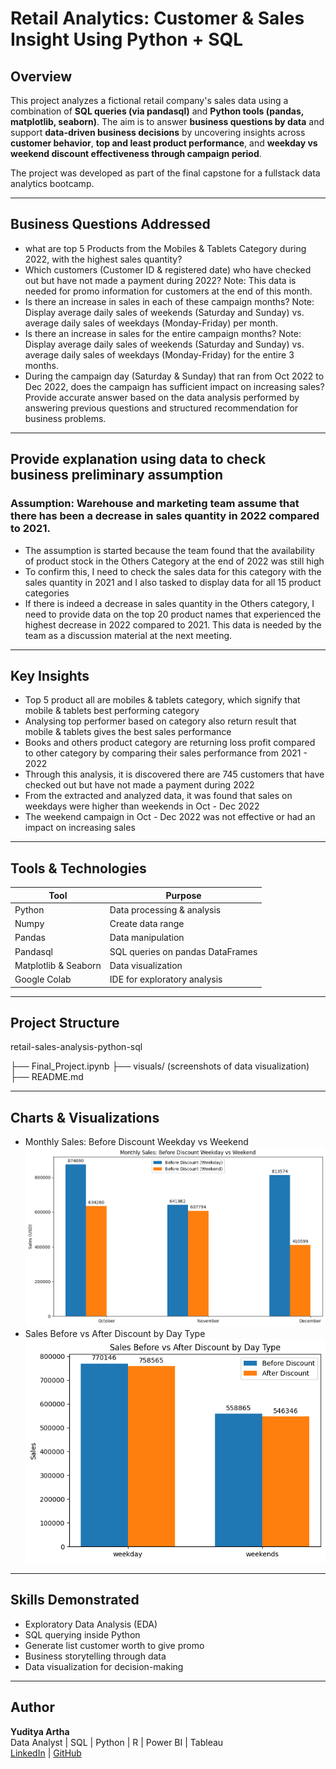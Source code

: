 # Retail Analytics: Customer & Sales Insight Using Python + SQL

## Overview

This project analyzes a fictional retail company's sales data using a combination of **SQL queries (via pandasql)** and **Python tools (pandas, matplotlib, seaborn)**. The aim is to answer **business questions by data** and support **data-driven business decisions** by uncovering insights across **customer behavior**, **top and least product performance**, and **weekday vs weekend discount effectiveness through campaign period**.

The project was developed as part of the final capstone for a fullstack data analytics bootcamp.

---

## Business Questions Addressed

- what are top 5 Products from the Mobiles & Tablets Category during 2022, with the highest sales quantity?
- Which customers (Customer ID & registered date) who have checked out but have not made a payment during 2022?
  Note: This data is needed for promo information for customers at the end of this month.
- Is there an increase in sales in each of these campaign months?
  Note: Display average daily sales of weekends (Saturday and Sunday) vs. average daily sales of weekdays (Monday-Friday) per month. 
- Is there an increase in sales for the entire campaign months?
  Note: Display average daily sales of weekends (Saturday and Sunday) vs. average daily sales of weekdays (Monday-Friday) for the entire 3 months.
- During the campaign day (Saturday & Sunday) that ran from Oct 2022 to Dec 2022, does the campaign has sufficient impact on increasing sales?
  Provide accurate answer based on the data analysis performed by answering previous questions and structured recommendation for business problems.

---
## Provide explanation using data to check business preliminary assumption
### Assumption: Warehouse and marketing team assume that there has been a decrease in sales quantity in 2022 compared to 2021. 
- The assumption is started because the team found that the availability of product stock in the Others Category at the end of 2022 was still high
- To confirm this, I need to check the sales data for this category with the sales quantity in 2021 and I also tasked to display data for all 15 product categories
- If there is indeed a decrease in sales quantity in the Others category, I need to provide data on the top 20 product names that experienced the highest decrease in 2022 compared to 2021. This data is needed by the team as a discussion material at the next meeting.

---

## Key Insights

- Top 5 product all are mobiles & tablets category, which signify that mobile & tablets best performing category
- Analysing top performer based on category also return result that mobile & tablets gives the best sales performance
- Books and others product category are returning loss profit compared to other category by comparing their sales performance from 2021 - 2022
- Through this analysis, it is discovered there are 745 customers that have checked out but have not made a payment during 2022
- From the extracted and analyzed data, it was found that sales on weekdays were higher than weekends in Oct - Dec 2022
- The weekend campaign in Oct - Dec 2022 was not effective or had an impact on increasing sales

---

## Tools & Technologies

| Tool         | Purpose                      |
|--------------|------------------------------|
| Python       | Data processing & analysis   |
| Numpy        | Create data range            |
| Pandas       | Data manipulation            |
| Pandasql     | SQL queries on pandas DataFrames |
| Matplotlib & Seaborn | Data visualization |
| Google Colab | IDE for exploratory analysis |

---

## Project Structure
retail-sales-analysis-python-sql

├── Final_Project.ipynb
├── visuals/ (screenshots of data visualization)
├── README.md


---

## Charts & Visualizations

- Monthly Sales: Before Discount Weekday vs Weekend ![main](visuals/Before-Discount-Weekday-vs-Weekend.png)
- Sales Before vs After Discount by Day Type ![main](visuals/Before-vs-After-Discount-by-Day-Type.png)

---

## Skills Demonstrated

- Exploratory Data Analysis (EDA)
- SQL querying inside Python
- Generate list customer worth to give promo 
- Business storytelling through data
- Data visualization for decision-making

---

## Author

**Yuditya Artha**  
Data Analyst | SQL | Python | R | Power BI | Tableau  
[LinkedIn](https://www.linkedin.com/in/yuditya-artha) | [GitHub](https://github.com/yudityaartha)
